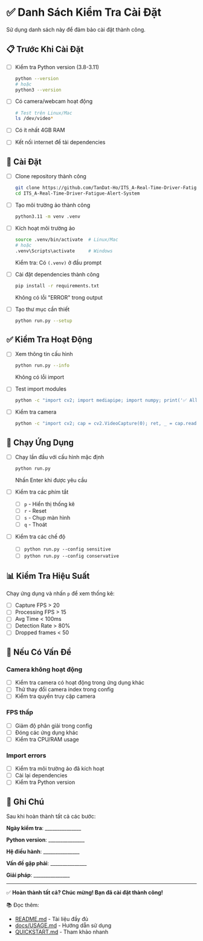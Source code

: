 # ✅ Danh Sách Kiểm Tra Cài Đặt

Sử dụng danh sách này để đảm bảo cài đặt thành công.

## 📋 Trước Khi Cài Đặt

- [ ] Kiểm tra Python version (3.8-3.11)
  ```bash
  python --version
  # hoặc
  python3 --version
  ```
  
- [ ] Có camera/webcam hoạt động
  ```bash
  # Test trên Linux/Mac
  ls /dev/video*
  ```

- [ ] Có ít nhất 4GB RAM

- [ ] Kết nối internet để tải dependencies

## 🔧 Cài Đặt

- [ ] Clone repository thành công
  ```bash
  git clone https://github.com/TanDat-Ho/ITS_A-Real-Time-Driver-Fatigue-Alert-System.git
  cd ITS_A-Real-Time-Driver-Fatigue-Alert-System
  ```

- [ ] Tạo môi trường ảo thành công
  ```bash
  python3.11 -m venv .venv
  ```

- [ ] Kích hoạt môi trường ảo
  ```bash
  source .venv/bin/activate  # Linux/Mac
  # hoặc
  .venv\Scripts\activate     # Windows
  ```
  Kiểm tra: Có `(.venv)` ở đầu prompt

- [ ] Cài đặt dependencies thành công
  ```bash
  pip install -r requirements.txt
  ```
  Không có lỗi "ERROR" trong output

- [ ] Tạo thư mục cần thiết
  ```bash
  python run.py --setup
  ```

## ✅ Kiểm Tra Hoạt Động

- [ ] Xem thông tin cấu hình
  ```bash
  python run.py --info
  ```
  Không có lỗi import

- [ ] Test import modules
  ```bash
  python -c "import cv2; import mediapipe; import numpy; print('✅ All imports OK')"
  ```

- [ ] Kiểm tra camera
  ```bash
  python -c "import cv2; cap = cv2.VideoCapture(0); ret, _ = cap.read(); print('✅ Camera OK' if ret else '❌ Camera failed'); cap.release()"
  ```

## 🚀 Chạy Ứng Dụng

- [ ] Chạy lần đầu với cấu hình mặc định
  ```bash
  python run.py
  ```
  Nhấn Enter khi được yêu cầu

- [ ] Kiểm tra các phím tắt
  - [ ] `p` - Hiển thị thống kê
  - [ ] `r` - Reset
  - [ ] `s` - Chụp màn hình
  - [ ] `q` - Thoát

- [ ] Kiểm tra các chế độ
  - [ ] `python run.py --config sensitive`
  - [ ] `python run.py --config conservative`

## 📊 Kiểm Tra Hiệu Suất

Chạy ứng dụng và nhấn `p` để xem thống kê:

- [ ] Capture FPS > 20
- [ ] Processing FPS > 15
- [ ] Avg Time < 100ms
- [ ] Detection Rate > 80%
- [ ] Dropped frames < 50

## 🐛 Nếu Có Vấn Đề

### Camera không hoạt động
- [ ] Kiểm tra camera có hoạt động trong ứng dụng khác
- [ ] Thử thay đổi camera index trong config
- [ ] Kiểm tra quyền truy cập camera

### FPS thấp
- [ ] Giảm độ phân giải trong config
- [ ] Đóng các ứng dụng khác
- [ ] Kiểm tra CPU/RAM usage

### Import errors
- [ ] Kiểm tra môi trường ảo đã kích hoạt
- [ ] Cài lại dependencies
- [ ] Kiểm tra Python version

## 📝 Ghi Chú

Sau khi hoàn thành tất cả các bước:

**Ngày kiểm tra**: _______________

**Python version**: _______________

**Hệ điều hành**: _______________

**Vấn đề gặp phải**: _______________

**Giải pháp**: _______________

---

✅ **Hoàn thành tất cả? Chúc mừng! Bạn đã cài đặt thành công!**

📚 Đọc thêm:
- [README.md](README.md) - Tài liệu đầy đủ
- [docs/USAGE.md](docs/USAGE.md) - Hướng dẫn sử dụng
- [QUICKSTART.md](QUICKSTART.md) - Tham khảo nhanh
